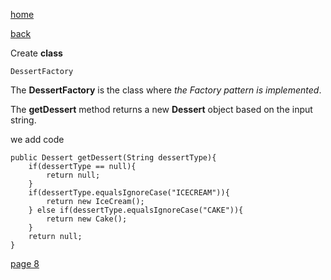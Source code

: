 [home](./page01.md)

[back](./page06.md)

Create **class**

```
DessertFactory
```

The **DessertFactory** is the class where *the Factory pattern is implemented*. 

The **getDessert** method returns a new **Dessert** object based on the input string.

we add code

```
public Dessert getDessert(String dessertType){
    if(dessertType == null){
        return null;
    }       
    if(dessertType.equalsIgnoreCase("ICECREAM")){
        return new IceCream();
    } else if(dessertType.equalsIgnoreCase("CAKE")){
        return new Cake();
    }
    return null;
}
```

[page 8](./page08.md)

